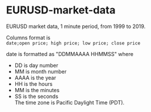 # EURUSD-market-data
EURUSD market data, 1 minute period, from 1999 to 2019.  
  
Columns format is    
``date;open price; high price; low price; close price``

date is formatted as "DDMMAAAA HHMMSS" where  
 - DD is day number  
 - MM is month number  
 - AAAA is the year  
 - HH is the hours  
 - MM is the minutes  
 - SS is the seconds  
 The time zone is Pacific Daylight Time (PDT).  
